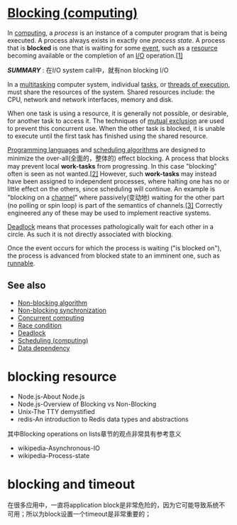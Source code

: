 # [Blocking (computing)](https://en.wikipedia.org/wiki/Blocking_(computing))

In [computing](https://en.wikipedia.org/wiki/Computing), a *process* is an instance of a computer program that is being executed. A process always exists in exactly one *process state*. A process that is **blocked** is one that is waiting for some [event](https://en.wikipedia.org/wiki/Event_(computing)), such as a [resource](https://en.wikipedia.org/wiki/Resource_(computer_science)) becoming available or the completion of an [I/O](https://en.wikipedia.org/wiki/I/O) operation.[[1\]](https://en.wikipedia.org/wiki/Blocking_(computing)#cite_note-1)

***SUMMARY*** : 在I/O system call中，就有non blocking I/O

In a [multitasking](https://en.wikipedia.org/wiki/Computer_multitasking) computer system, individual [tasks](https://en.wikipedia.org/wiki/Task_(computing)), or [threads of execution](https://en.wikipedia.org/wiki/Thread_of_execution), must share the resources of the system. Shared resources include: the CPU, network and network interfaces, memory and disk.

When one task is using a resource, it is generally not possible, or desirable, for another task to access it. The techniques of [mutual exclusion](https://en.wikipedia.org/wiki/Mutual_exclusion) are used to prevent this concurrent use. When the other task is blocked, it is unable to execute until the first task has finished using the shared resource.

[Programming languages](https://en.wikipedia.org/wiki/Programming_language) and [scheduling algorithms](https://en.wikipedia.org/wiki/Scheduling_algorithm) are designed to minimize the over-all(全面的，整体的) effect blocking. A process that blocks may prevent local **work-tasks** from progressing. In this case "blocking" often is seen as not wanted.[[2\]](https://en.wikipedia.org/wiki/Blocking_(computing)#cite_note-2) However, such **work-tasks** may instead have been assigned to independent processes, where halting one has no or little effect on the others, since scheduling will continue. An example is "blocking on a [channel](https://en.wikipedia.org/wiki/Channel_(programming))" where passively(变动地) waiting for the other part (no polling or spin loop) is part of the semantics of channels.[[3\]](https://en.wikipedia.org/wiki/Blocking_(computing)#cite_note-3) Correctly engineered any of these may be used to implement reactive systems.

[Deadlock](https://en.wikipedia.org/wiki/Deadlock) means that processes pathologically wait for each other in a circle. As such it is not directly associated with blocking.

Once the event occurs for which the process is waiting ("is blocked on"), the process is advanced from blocked state to an imminent one, such as [runnable](https://en.wikipedia.org/wiki/Process_state#Ready).

## See also

- [Non-blocking algorithm](https://en.wikipedia.org/wiki/Non-blocking_algorithm)
- [Non-blocking synchronization](https://en.wikipedia.org/wiki/Non-blocking_synchronization)
- [Concurrent computing](https://en.wikipedia.org/wiki/Concurrent_computing)
- [Race condition](https://en.wikipedia.org/wiki/Race_condition#Computing)
- [Deadlock](https://en.wikipedia.org/wiki/Deadlock)
- [Scheduling (computing)](https://en.wikipedia.org/wiki/Scheduling_(computing))
- [Data dependency](https://en.wikipedia.org/wiki/Data_dependency)



# blocking resource

- Node.js-About Node.js
- Node.js-Overview of Blocking vs Non-Blocking
- Unix-The TTY demystified
- redis-An introduction to Redis data types and abstractions

其中Blocking operations on lists章节的观点非常具有参考意义

- wikipedia-Asynchronous-IO
- wikipedia-Process-state

# blocking and timeout

在很多应用中，一直将application block是非常危险的，因为它可能导致系统不可用；所以为block设置一个timeout是非常重要的；